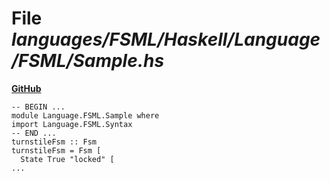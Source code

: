 # File _languages/FSML/Haskell/Language/FSML/Sample.hs_
**[GitHub](https://github.com/softlang/yas/blob/master/languages/FSML/Haskell/Language/FSML/Sample.hs)**
```
-- BEGIN ...
module Language.FSML.Sample where
import Language.FSML.Syntax
-- END ...
turnstileFsm :: Fsm
turnstileFsm = Fsm [
  State True "locked" [
...
```
